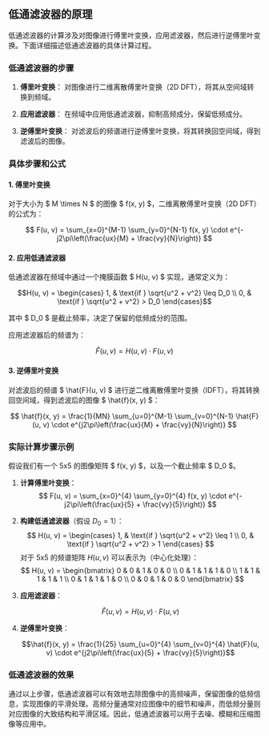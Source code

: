 ## 低通滤波器的原理

低通滤波器的计算涉及对图像进行傅里叶变换，应用滤波器，然后进行逆傅里叶变换。下面详细描述低通滤波器的具体计算过程。

### 低通滤波器的步骤

1. **傅里叶变换**：
   对图像进行二维离散傅里叶变换（2D DFT），将其从空间域转换到频域。

2. **应用滤波器**：
   在频域中应用低通滤波器，抑制高频成分，保留低频成分。

3. **逆傅里叶变换**：
   对滤波后的频谱进行逆傅里叶变换，将其转换回空间域，得到滤波后的图像。

### 具体步骤和公式

#### 1. 傅里叶变换

对于大小为 $ M \times N $ 的图像 $ f(x, y) $，二维离散傅里叶变换（2D DFT）的公式为：

$$ F(u, v) = \sum_{x=0}^{M-1} \sum_{y=0}^{N-1} f(x, y) \cdot e^{-j2\pi\left(\frac{ux}{M} + \frac{vy}{N}\right)} $$

#### 2. 应用低通滤波器

低通滤波器在频域中通过一个掩膜函数 $ H(u, v) $ 实现，通常定义为：

$$H(u, v) = \begin{cases}
1, & \text{if } \sqrt{u^2 + v^2} \leq D_0 \\
0, & \text{if } \sqrt{u^2 + v^2} > D_0
\end{cases}$$

其中 $ D_0 $ 是截止频率，决定了保留的低频成分的范围。

应用滤波器后的频谱为：

$$ \hat{F}(u, v) = H(u, v) \cdot F(u, v) $$

#### 3. 逆傅里叶变换

对滤波后的频谱 $ \hat{F}(u, v) $ 进行逆二维离散傅里叶变换（IDFT），将其转换回空间域，得到滤波后的图像 $ \hat{f}(x, y) $：

$$ \hat{f}(x, y) = \frac{1}{MN} \sum_{u=0}^{M-1} \sum_{v=0}^{N-1} \hat{F}(u, v) \cdot e^{j2\pi\left(\frac{ux}{M} + \frac{vy}{N}\right)} $$

### 实际计算步骤示例

假设我们有一个 5x5 的图像矩阵 $ f(x, y) $，以及一个截止频率 $ D_0 $。

1. **计算傅里叶变换**：
   $$
   F(u, v) = \sum_{x=0}^{4} \sum_{y=0}^{4} f(x, y) \cdot e^{-j2\pi\left(\frac{ux}{5} + \frac{vy}{5}\right)}
   $$

2. **构建低通滤波器**（假设 $D_0 = 1$）：
   $$
   H(u, v) = \begin{cases}
   1, & \text{if } \sqrt{u^2 + v^2} \leq 1 \\
   0, & \text{if } \sqrt{u^2 + v^2} > 1
   \end{cases}
   $$
   对于 5x5 的频谱矩阵 $H(u, v)$ 可以表示为（中心化处理）：
   $$
   H(u, v) = \begin{bmatrix}
   0 & 0 & 1 & 0 & 0 \\
   0 & 1 & 1 & 1 & 0 \\
   1 & 1 & 1 & 1 & 1 \\
   0 & 1 & 1 & 1 & 0 \\
   0 & 0 & 1 & 0 & 0
   \end{bmatrix}
   $$

3. **应用滤波器**：

   $$\hat{F}(u, v) = H(u, v) \cdot F(u, v)$$

4. **逆傅里叶变换**：

   $$\hat{f}(x, y) = \frac{1}{25} \sum_{u=0}^{4} \sum_{v=0}^{4} \hat{F}(u, v) \cdot e^{j2\pi\left(\frac{ux}{5} + \frac{vy}{5}\right)}$$

### 低通滤波器的效果

通过以上步骤，低通滤波器可以有效地去除图像中的高频噪声，保留图像的低频信息，实现图像的平滑处理。高频分量通常对应图像中的细节和噪声，而低频分量则对应图像的大致结构和平滑区域。因此，低通滤波器可以用于去噪、模糊和压缩图像等应用中。